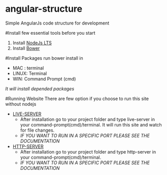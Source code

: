 # angular-structure
Simple AngularJs code structure for development

#Install few essential tools before you start
1. Install [NodeJs LTS](https://nodejs.org/en/download/)
2. Install [Bower](http://bower.io/#install-bower)

#Install Packages
run bower install in 
-   MAC : terminal
-   LINUX: Terminal
-   WIN: Command Prompt (cmd)

*It will install depended packages*

#Running Website
There are few option if you choose to run this site without nodejs
-   [LIVE-SERVER](https://www.npmjs.com/package/live-server)
    -   After installation go to your project folder and type live-server in your command-prompt(cmd)/terminal. It will run this site and watch for file changes.
    -   *IF YOU WANT TO RUN IN A SPECIFIC PORT PLEASE SEE THE DOCUMENTATION*
-   [HTTP-SERVER](https://www.npmjs.com/package/http-server)
    -   After installation go to your project folder and type http-server in your command-prompt(cmd)/terminal.
    -   *IF YOU WANT TO RUN IN A SPECIFIC PORT PLEASE SEE THE DOCUMENTATION*

